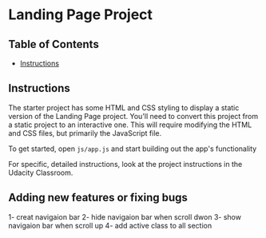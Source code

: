# Landing Page Project

## Table of Contents

* [Instructions](#instructions)

## Instructions

The starter project has some HTML and CSS styling to display a static version of the Landing Page project. You'll need to convert this project from a static project to an interactive one. This will require modifying the HTML and CSS files, but primarily the JavaScript file.

To get started, open `js/app.js` and start building out the app's functionality

For specific, detailed instructions, look at the project instructions in the Udacity Classroom.
## Adding new features or fixing bugs
1- creat navigaion bar 
2- hide navigaion bar when scroll dwon
3- show navigaion bar when scroll up 
4- add active class to all section
